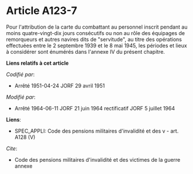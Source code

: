 # Article A123-7

Pour l'attribution de la carte du combattant au personnel inscrit pendant au moins quatre-vingt-dix jours consécutifs ou non
au rôle des équipages de remorqueurs et autres navires dits de "servitude", au titre des opérations effectuées entre le 2
septembre 1939 et le 8 mai 1945, les périodes et lieux à considérer sont énumérés dans l'annexe IV du présent chapitre.

**Liens relatifs à cet article**

_Codifié par_:

  - Arrêté 1951-04-24 JORF 29 avril 1951

_Modifié par_:

  - Arrêté 1964-06-11 JORF 21 juin 1964 rectificatif JORF 5 juillet 1964

**Liens**:

  - SPEC_APPLI: Code des pensions militaires d'invalidité et des v - art. A128 (V)

_Cite_:

  - Code des pensions militaires d'invalidité et des victimes de la guerre annexe
